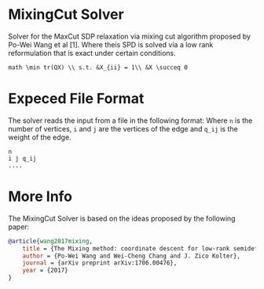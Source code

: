# MixingCut Solver
Solver for the MaxCut SDP relaxation via mixing cut algorithm proposed by Po-Wei Wang et al [1]. Where theis SPD is solved via a low rank reformulation that is exact under certain conditions.

``math
\min tr(QX) \\
s.t. &X_{ii} = 1\\
&X \succeq 0
``

# Expeced File Format
The solver reads the input from a file in the following format: Where `n` is the number of vertices, `i` and `j` are the vertices of the edge and `q_ij` is the weight of the edge.

```
n 
i j q_ij
....
```

# More Info 

The MixingCut Solver is based on the ideas proposed by the following paper:

```bibtex
@article{wang2017mixing,
	title = {The Mixing method: coordinate descent for low-rank semidefinite programming},
	author = {Po-Wei Wang and Wei-Cheng Chang and J. Zico Kolter},
	journal = {arXiv preprint arXiv:1706.00476},
	year = {2017}
}
```
